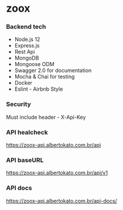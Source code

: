# zoox 

### Backend tech
<ul>
  <li>Node.js 12</li>
  <li>Express.js</li>
  <li>Rest Api</li>
  <li>MongoDB</li>
  <li>Mongoose ODM</li>
  <li>Swagger 2.0 for documentation</li>
  <li>Mocha & Chai for testing</li>
  <li> Docker </li>
  <li>Eslint - Airbnb Style</li>
</ul>

### Security
Must include header - X-Api-Key

### API healcheck
https://zoox-api.albertokato.com.br/api

### API baseURL
https://zoox-api.albertokato.com.br/api/v1

### API docs
https://zoox-api.albertokato.com.br/api-docs/

